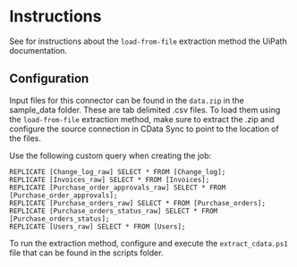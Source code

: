 # Instructions
See for instructions about the `load-from-file` extraction method the UiPath documentation. 

## Configuration
Input files for this connector can be found in the `data.zip` in the sample_data folder. These are tab delimited .csv files. To load them using the `load-from-file` extraction method, make sure to extract the .zip and configure the source connection in CData Sync to point to the location of the files.

Use the following custom query when creating the job:
```
REPLICATE [Change_log_raw] SELECT * FROM [Change_log];
REPLICATE [Invoices_raw] SELECT * FROM [Invoices];
REPLICATE [Purchase_order_approvals_raw] SELECT * FROM [Purchase_order_approvals];
REPLICATE [Purchase_orders_raw] SELECT * FROM [Purchase_orders];
REPLICATE [Purchase_orders_status_raw] SELECT * FROM [Purchase_orders_status];
REPLICATE [Users_raw] SELECT * FROM [Users];
```

To run the extraction method, configure and execute the `extract_cdata.ps1` file that can be found in the scripts folder.
